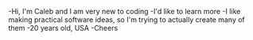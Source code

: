 -Hi, I'm Caleb and I am very new to coding
-I'd like to learn more
-I like making practical software ideas, so I'm trying to actually create many of them
-20 years old, USA
-Cheers
